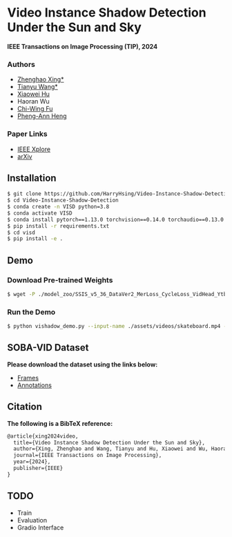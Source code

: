 # Video Instance Shadow Detection Under the Sun and Sky

**IEEE Transactions on Image Processing (TIP), 2024**

### Authors
- [Zhenghao Xing*](https://harryhsing.github.io/)
- [Tianyu Wang*](https://stevewongv.github.io/)
- [Xiaowei Hu](https://xw-hu.github.io/)
- Haoran Wu
- [Chi-Wing Fu](https://www.cse.cuhk.edu.hk/~cwfu/)
- [Pheng-Ann Heng](http://www.cse.cuhk.edu.hk/~pheng)

### Paper Links
- [IEEE Xplore](https://ieeexplore.ieee.org/document/10704578)
- [arXiv](https://arxiv.org/abs/2211.12827)

## Installation
```bash
$ git clone https://github.com/HarryHsing/Video-Instance-Shadow-Detection.git
$ cd Video-Instance-Shadow-Detection
$ conda create -n VISD python=3.8
$ conda activate VISD
$ conda install pytorch==1.13.0 torchvision==0.14.0 torchaudio==0.13.0 pytorch-cuda=11.7 -c pytorch -c nvidia
$ pip install -r requirements.txt
$ cd visd
$ pip install -e .
```

## Demo
### Download Pre-trained Weights
```bash
$ wget -P ./model_zoo/SSIS_v5_36_DataVer2_MerLoss_CycleLoss_VidHead_YtbDavis_SSIS_v4_4.11/ https://github.com/HarryHsing/Video-Instance-Shadow-Detection/releases/download/weights/model_final.pth
```

### Run the Demo
```bash
$ python vishadow_demo.py --input-name ./assets/videos/skateboard.mp4 --output-name demo_result
```

## SOBA-VID Dataset
**Please download the dataset using the links below:**
- [Frames](https://github.com/HarryHsing/Video-Instance-Shadow-Detection/releases/download/dataset/frames.zip)
- [Annotations](https://github.com/HarryHsing/Video-Instance-Shadow-Detection/releases/download/dataset/annotations.zip)

## Citation
**The following is a BibTeX reference:**

``` latex
@article{xing2024video,
  title={Video Instance Shadow Detection Under the Sun and Sky},
  author={Xing, Zhenghao and Wang, Tianyu and Hu, Xiaowei and Wu, Haoran and Fu, Chi-Wing and Heng, Pheng-Ann},
  journal={IEEE Transactions on Image Processing},
  year={2024},
  publisher={IEEE}
}
```

## TODO
- Train
- Evaluation
- Gradio Interface
